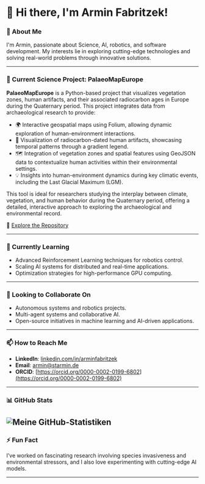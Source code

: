 # 👋 Hi there, I'm Armin Fabritzek!

### 👀 About Me
I'm Armin, passionate about Science, AI, robotics, and software development. My interests lie in exploring cutting-edge technologies and solving real-world problems through innovative solutions.

---

### 🌟 Current Science Project: **PalaeoMapEurope**
**PalaeoMapEurope** is a Python-based project that visualizes vegetation zones, human artifacts, and their associated radiocarbon ages in Europe during the Quaternary period. This project integrates data from archaeological research to provide:

- 🌍 Interactive geospatial maps using Folium, allowing dynamic exploration of human-environment interactions.
- 🎨 Visualization of radiocarbon-dated human artifacts, showcasing temporal patterns through a gradient legend.
- 🗺️ Integration of vegetation zones and spatial features using GeoJSON data to contextualize human activities within their environmental settings.
- 💡 Insights into human-environment dynamics during key climatic events, including the Last Glacial Maximum (LGM).

This tool is ideal for researchers studying the interplay between climate, vegetation, and human behavior during the Quaternary period, offering a detailed, interactive approach to exploring the archaeological and environmental record.

📂 [Explore the Repository](https://github.com/arminfabritzek/PalaeoMapEurope)

---

### 🌱 Currently Learning
- Advanced Reinforcement Learning techniques for robotics control.
- Scaling AI systems for distributed and real-time applications.
- Optimization strategies for high-performance GPU computing.

---

### 💞️ Looking to Collaborate On
- Autonomous systems and robotics projects.
- Multi-agent systems and collaborative AI.
- Open-source initiatives in machine learning and AI-driven applications.

---

### 📫 How to Reach Me
- **LinkedIn**: [linkedin.com/in/arminfabritzek](https://www.linkedin.com/in/arminfabritzek)
- **Email**: armin@starmin.de
- **ORCID**: [https://orcid.org/0000-0002-0199-6802](https://orcid.org/0000-0002-0199-6802)

---

### 📊 GitHub Stats
![Meine GitHub-Statistiken](https://github-readme-stats.vercel.app/api?username=arminfabritzek&show_icons=true&theme=radical)
---

### ⚡ Fun Fact
I’ve worked on fascinating research involving species invasiveness and environmental stressors, and I also love experimenting with cutting-edge AI models. 

---

<!---
arminfabritzek is a ✨ special ✨ repository because its `README.md` (this file) appears on your GitHub profile.
You can click the Preview link to take a look at your changes.
--->
